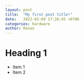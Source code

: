 ```yaml
---
layout: post
title:  "My first post title!"
date:   2022-03-09 17:26:45 +0700
categories: hardware
author: Renan
---
```


# Heading 1

* Item 1
* Item 2